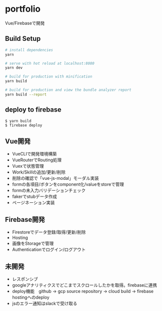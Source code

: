 # portfolio

Vue/Firebaseで開発

## Build Setup

``` bash
# install dependencies
yarn

# serve with hot reload at localhost:8080
yarn dev

# build for production with minification
yarn build

# build for production and view the bundle analyzer report
yarn build --report
```

## deploy to firebase

```
$ yarn build
$ firebase deploy
```

## Vue開発

- VueCLIで開発環境構築
- VueRouterでRouting処理
- Vuexで状態管理
- Work/Skillの追加/更新/削除
- 削除の確認で「vue-js-modal」モーダル実装
- formの各項目/ボタンをcomponent化/valueをstoreで管理
- formの未入力バリデーションチェック
- fakerでstubデータ作成
- ページネーション実装

## Firebase開発

- Firestoreでデータ登録/取得/更新/削除
- Hosting
- 画像をStorageで管理
- Authenticationでログイン/ログアウト

## 未開発

- レスポンシブ
- googleアナリティクスでどこまでスクロールしたかを取得。firebaseに連携
- deploy機能　github -> gcp source repository -> cloud build -> firebase hostingへのdeploy
- jsのエラー通知はslackで受け取る
